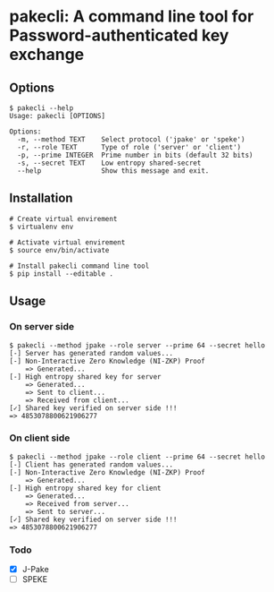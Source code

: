 # pakecli: A command line tool for Password-authenticated key exchange

## Options
```
$ pakecli --help
Usage: pakecli [OPTIONS]

Options:
  -m, --method TEXT    Select protocol ('jpake' or 'speke')
  -r, --role TEXT      Type of role ('server' or 'client')
  -p, --prime INTEGER  Prime number in bits (default 32 bits)
  -s, --secret TEXT    Low entropy shared-secret
  --help               Show this message and exit.
```

## Installation
```
# Create virtual envirement 
$ virtualenv env

# Activate virtual envirement
$ source env/bin/activate

# Install pakecli command line tool
$ pip install --editable .
```

## Usage
### On server side
```
$ pakecli --method jpake --role server --prime 64 --secret hello
[-] Server has generated random values...
[-] Non-Interactive Zero Knowledge (NI-ZKP) Proof
    => Generated...
[-] High entropy shared key for server
    => Generated...
    => Sent to client...
    => Received from client...
[✓] Shared key verified on server side !!!
=> 4853078800621906277
```

### On client side
```
$ pakecli --method jpake --role client --prime 64 --secret hello
[-] Client has generated random values...
[-] Non-Interactive Zero Knowledge (NI-ZKP) Proof
    => Generated...
[-] High entropy shared key for client
    => Generated...
    => Received from server...
    => Sent to server...
[✓] Shared key verified on server side !!!
=> 4853078800621906277
```

### Todo
- [x] J-Pake
- [ ] SPEKE
